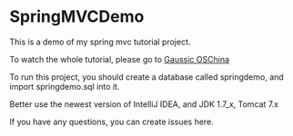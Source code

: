 # SpringMVCDemo
This is a demo of my spring mvc tutorial project.

To watch the whole tutorial, please go to [Gaussic OSChina](http://my.oschina.net/gaussik/blog/385697)

To run this project, you should create a database called springdemo, and import springdemo.sql into it.

Better use the newest version of IntelliJ IDEA, and JDK 1.7_x, Tomcat 7.x

If you have any questions, you can create issues here.

